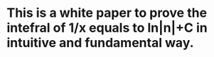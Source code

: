 # This is a white paper to prove the intefral of 1/x equals to ln|n|+C in intuitive and fundamental way.
